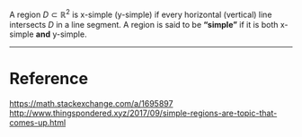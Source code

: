 A region $D \subset \mathbb{R}^2$ is x-simple (y-simple) if every horizontal (vertical) line intersects $D$ in a line segment.
A region is said to be **“simple”** if it is both x-simple **and** y-simple.

___
# Reference
https://math.stackexchange.com/a/1695897
http://www.thingspondered.xyz/2017/09/simple-regions-are-topic-that-comes-up.html
